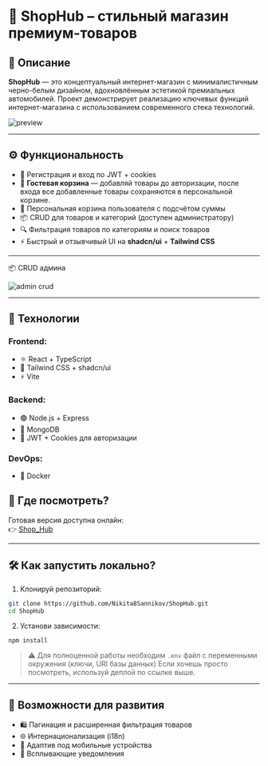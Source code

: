 # 🛒 ShopHub – стильный магазин премиум-товаров

## 📌 Описание

**ShopHub** — это концептуальный интернет-магазин с минималистичным черно-белым дизайном, вдохновлённым эстетикой премиальных автомобилей. Проект демонстрирует реализацию ключевых функций интернет-магазина с использованием современного стека технологий.

![preview](https://github.com/user-attachments/assets/9f192dc1-8756-4af2-9d5d-10c681ccc683)

---

## ⚙️ Функциональность

- 👤 Регистрация и вход по JWT + cookies
- 🧺 **Гостевая корзина** — добавляй товары до авторизации, после входа все добавленные товары сохраняются в персональной корзине.
- 🛒 Персональная корзина пользователя с подсчётом суммы
- 📦 CRUD для товаров и категорий (доступен администратору)
- 🔍 Фильтрация товаров по категориям и поиск товаров
- ⚡ Быстрый и отзывчивый UI на **shadcn/ui** + **Tailwind CSS**
---
📦  CRUD админа

![admin crud](https://github.com/user-attachments/assets/14740e97-6ca2-4b10-a4b4-f9a388aca718)

---

## 🧪 Технологии

### **Frontend:**
- ⚛️ React + TypeScript
- 🎨 Tailwind CSS + shadcn/ui
- ⚡ Vite

### **Backend:**
- 🟢 Node.js + Express
- 🍃 MongoDB
- 🔐 JWT + Cookies для авторизации

### **DevOps:**
- 🐳 Docker


## 🚀 Где посмотреть?
Готовая версия доступна онлайн:
<br>
👉 [Shop_Hub](https://shophub-nginx-v1-1.onrender.com/list)

---

## 🛠 Как запустить локально?

1. Клонируй репозиторий:
```bash
git clone https://github.com/Nikita8Sannikov/ShopHub.git
cd ShopHub
```
2. Установи зависимости:
```
npm install
```


> ⚠️ Для полноценной работы необходим `.env` файл с переменными окружения (ключи, URI базы данных)
Если хочешь просто посмотреть, используй деплой по ссылке выше.

---

## 🔮 Возможности для развития

- 🛍 Пагинация и расширенная фильтрация товаров
- 🌐 Интернационализация (i18n)
- 📱 Адаптив под мобильные устройства
- 📄 Всплывающие уведомления
